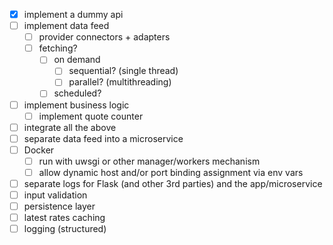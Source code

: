  - [x] implement a dummy api 
 - [ ] implement data feed
    - [ ] provider connectors + adapters
    - [ ] fetching?
      - [ ] on demand
        - [ ] sequential? (single thread)
        - [ ] parallel? (multithreading)
      - [ ] scheduled?
 - [ ] implement business logic
    - [ ] implement quote counter
 - [ ] integrate all the above
 - [ ] separate data feed into a microservice
 - [ ] Docker
    - [ ] run with uwsgi or other manager/workers mechanism
    - [ ] allow dynamic host and/or port binding assignment via env vars
    
 - [ ] separate logs for Flask (and other 3rd parties) and the app/microservice
 - [ ] input validation
 - [ ] persistence layer
 - [ ] latest rates caching
 - [ ] logging (structured)